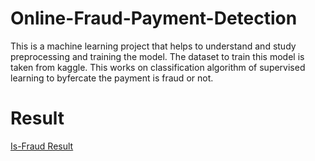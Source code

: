 # Online-Fraud-Payment-Detection
This is a machine learning project that helps to understand and study preprocessing and training the model. The dataset to train this model is taken from kaggle.
This works on classification algorithm of supervised learning to byfercate the payment is fraud or not.

# Result
[Is-Fraud Result](https://github.com/Ivan2001otp/online-fraud-payment-detection/blob/main/is%20fraud.png)
